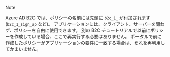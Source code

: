> [!NOTE]
> Azure AD B2C では、ポリシーの名前には先頭に `b2c_1_` が付加されます (`b2c_1_sign_up` など)。  アプリケーションには、クライアント、サーバーを問わず、ポリシーを自由に使用できます。  別の B2C チュートリアルで以前にポリシーを作成している場合、ここで再実行する必要はありません。 ポータルで前に作成したポリシーがアプリケーションの要件に一致する場合は、それを再利用してかまいません。
> 
> 



<!--HONumber=Nov16_HO2-->


